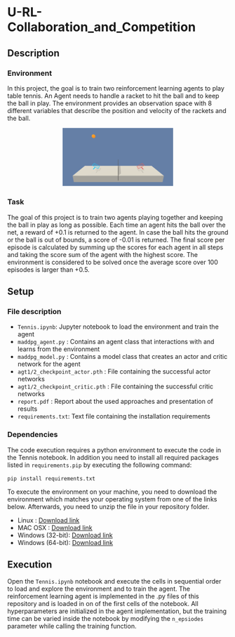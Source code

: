 # U-RL-Collaboration_and_Competition


## Description

### Environment
In this project, the goal is to train two reinforcement learning agents to play table tennis. An Agent needs to handle a racket to hit the ball and to keep the ball in play. The environment provides an observation space with 8 different variables that describe the position and velocity of the rackets and the ball.


<p align="center">
	<img src="content/tennis.png" width=50% height=50%>
</p>

### Task
The goal of this project is to train two agents playing together and keeping the ball in play as long as possible. Each time an agent hits the ball over the net, a reward of +0.1 is returned to the agent. In case the ball hits the ground or the ball is out of bounds, a score of -0.01 is returned. The final score per episode is calculated by summing up the scores for each agent in all steps and taking the score sum of the agent with the highest score. The environment is considered to be solved once the average score over 100 episodes is larger than +0.5.


## Setup

### File description
- `Tennis.ipynb`: Jupyter notebook to load the environment and train the agent
- `maddpg_agent.py`    : Contains an agent class that interactions with and learns from the environment
- `maddpg_model.py`    : Contains a model class that creates an actor and critic network for the agent
- `agt1/2_checkpoint_actor.pth`    : File containing the successful actor networks
- `agt1/2_checkpoint_critic.pth`   : File containing the successful critic networks
- `report.pdf`      : Report about the used approaches and presentation of results
- `requirements.txt`: Text file containing the installation requirements

### Dependencies
The code execution requires a python environment to execute the code in the Tennis notebook. In addition you need to install all required packages  listed in `requirements.pip` by executing the following command:
```
pip install requirements.txt
```

To execute the environment on your machine, you need to download the environment which matches your operating system from one of the links below. Afterwards, you need to unzip the file in your repository folder.

- Linux : [Download link](https://s3-us-west-1.amazonaws.com/udacity-drlnd/P3/Tennis/Tennis_Linux.zip)
- MAC OSX : [Download link](https://s3-us-west-1.amazonaws.com/udacity-drlnd/P3/Tennis/Tennis.app.zip)
- Windows (32-bit): [Download link](https://s3-us-west-1.amazonaws.com/udacity-drlnd/P3/Tennis/Tennis_Windows_x86.zip)
- Windows (64-bit): [Download link](https://s3-us-west-1.amazonaws.com/udacity-drlnd/P3/Tennis/Tennis_Windows_x86_64.zip)


## Execution

Open the `Tennis.ipynb` notebook and execute the cells in sequential order to load and explore the environment and to train the agent. The reinforcement learning agent is implemented in the .py files of this repository and is loaded in on of the first cells of the notebook. All hyperparameters are initialized in the agent implementation, but the training time can be varied inside the notebook by modifying the `n_epsiodes` parameter while calling the training function.

